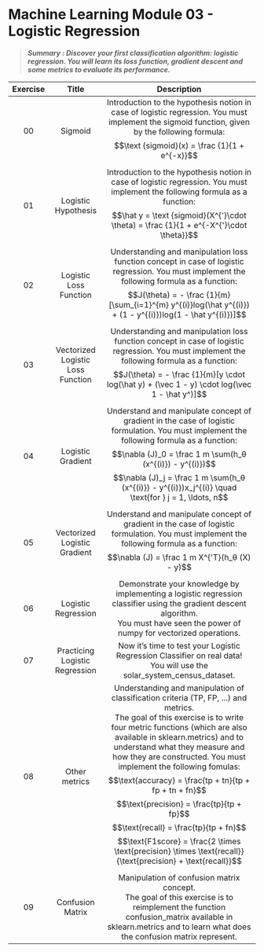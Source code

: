 # Machine Learning Module 03 - Logistic Regression

> ***Summary : Discover your first classification algorithm: logistic regression. You will learn its loss function, gradient descent and some metrics to evaluate its performance.***

| Exercise |               Title               |                         Description                          |
| :------: | :-------------------------------: | :----------------------------------------------------------: |
|    00    |              Sigmoid              | Introduction to the hypothesis notion in case of logistic regression. You must implement the sigmoid function, given by the following formula: $$\text {sigmoid}(x) = \frac {1}{1 + e^{-x}}$$ |
|    01    |        Logistic Hypothesis        | Introduction to the hypothesis notion in case of logistic regression. You must implement the following formula as a function: $$\hat y = \text {sigmoid}(X^{'}\cdot \theta) = \frac {1}{1 + e^{-X^{'}\cdot \theta}}$$ |
|    02    |      Logistic Loss Function       | Understanding and manipulation loss function concept in case of logistic regression. You must implement the following formula as a function: $$J(\theta) = - \frac {1}{m}[\sum_{i=1}^{m} y^{(i)}log(\hat y^{(i)}) + (1 - y^{(i)})log(1 - \hat y^{(i)})]$$ |
|    03    | Vectorized Logistic Loss Function | Understanding and manipulation loss function concept in case of logistic regression. You must implement the following formula as a function: $$J(\theta) = - \frac {1}{m}[y \cdot log(\hat y) + (\vec 1 - y) \cdot log(\vec 1 - \hat y^)]$$ |
|    04    |         Logistic Gradient         | Understand and manipulate concept of gradient in the case of logistic formulation. You must implement the following formula as a function: $$\nabla (J)_0 = \frac 1 m \sum(h_θ (x^{(i)}) - y^{(i)})$$  $$\nabla (J)_j = \frac 1 m \sum(h_θ (x^{(i)}) - y^{(i)})x_j^{(i)} \quad \text{for } j = 1, \ldots, n$$ |
|    05    |   Vectorized Logistic Gradient    | Understand and manipulate concept of gradient in the case of logistic formulation. You must implement the following formula as a function: $$\nabla (J) = \frac 1 m X^{'T}(h_θ (X) - y)$$ |
|    06    |        Logistic Regression        | Demonstrate your knowledge by implementing a logistic regression classifier using the gradient descent algorithm. <br />You must have seen the power of numpy for vectorized operations. |
|    07    |  Practicing Logistic Regression   | Now it’s time to test your Logistic Regression Classifier on real data!<br /> You will use the solar_system_census_dataset. |
|    08    |           Other metrics           | Understanding and manipulation of classification criteria (TP, FP, ...) and metrics.<br /> The goal of this exercise is to write four metric functions (which are also available in sklearn.metrics) and to understand what they measure and how they are constructed. You must implement the following fomulas: $$\text{accuracy} = \frac{tp + tn}{tp + fp + tn + fn}$$ $$\text{precision} = \frac{tp}{tp + fp}$$ $$\text{recall} = \frac{tp}{tp + fn}$$ $$\text{F1score} = \frac{2 \times \text{precision} \times \text{recall}}{\text{precision} + \text{recall}}$$ |
|    09    |         Confusion Matrix          | Manipulation of confusion matrix concept.<br /> The goal of this exercise is to reimplement the function confusion_matrix available in<br /> sklearn.metrics and to learn what does the confusion matrix represent. |
